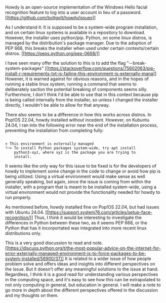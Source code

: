 Howdy is an open-source implementation of the Windows Hello facial recognition feature to log into a user account in lieu of a password.
[[https://github.com/boltgolt/howdy/issues]]
  
As I understand it:
It is supposed to be a system-wide program installation, and on certain linux systems is available in a repository to download.
However, the installer uses python/pip. 
Python, on some linux distros, is managed by the distribution's package manager.
Due to the adoption of PEP 668, this breaks the installer when used under certain contexts/certain distros.
[[https://peps.python.org/pep-0668/]]

I have seen many offer the solution to this is to add the flag "--break-system-packages"
[[https://stackoverflow.com/questions/75602063/pip-install-r-requirements-txt-is-failing-this-environment-is-externally-mana]]
However, it is warned against for obvious reasons, and in the hopes of running a stable linux system, running a command that seems to deliberately saction the potential breaking of components seems silly.
Furthermore, I don't think I'd be able to use that in this context because pip is being called internally from the installer, so unless I changed the installer directly, I wouldn't be able to allow for that anyway.

There also seems to be a difference in how this works across distros. In Pop!OS 22.04, howdy installed without incedent. However, on Kubuntu 24.04, I ran into the following error near the end of the installation process, preventing the installation from completing fully:

``` error: externally-managed-environment

× This environment is externally managed
╰─> To install Python packages system-wide, try apt install
    python3-xyz, where xyz is the package you are trying to
    install.
```

It seems like the only way for this issue to be fixed is for the developers of howdy to implement some change in the code to change or avoid how pip is being utilized. Using a virtual environment would make sense as well generally speaking, but again, since the issue is coming from within the installer, with a program that is meant to be installed system-wide, using a virtual environment would not provide the functionality needed for howdy to run properly. 

As mentioned before, howdy installed fine on Pop!OS 22.04, but had issues with Ubuntu 24.04.
[[https://support.system76.com/articles/setup-face-recognition/]]
Thus, I think it would be interesting to investigate the differences in Python between these two, as it seems PEP 668, or the Python that has it incorportated was integrated into more recent linux distributions only.

This is a very good discussion to read and note.
[[https://discuss.python.org/t/the-most-popular-advice-on-the-internet-for-error-externally-managed-environment-is-to-force-packages-to-be-system-installed/56900/37]]
It is related to a wider issue of how people problem solve and offers ideas and insights into different perspectives on the issue. But it doesn't offer any meaningful solutions to the issue at hand. Regardless, I think it is a good read for understanding various perspectives in the computing space, and it's easy to see how this can be extrapolated to not only computing in general, but education in general. I will make a note to go more in depth about the different perspectives offered in the discussion and my thoughts on them.
